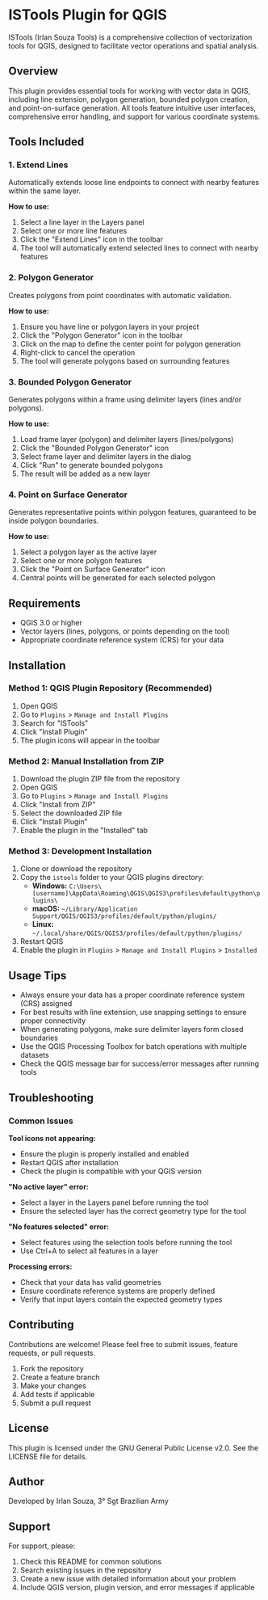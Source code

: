 # ISTools Plugin for QGIS

ISTools (Irlan Souza Tools) is a comprehensive collection of vectorization tools for QGIS, designed to facilitate vector operations and spatial analysis.

## Overview

This plugin provides essential tools for working with vector data in QGIS, including line extension, polygon generation, bounded polygon creation, and point-on-surface generation. All tools feature intuitive user interfaces, comprehensive error handling, and support for various coordinate systems.

## Tools Included

### 1. Extend Lines
Automatically extends loose line endpoints to connect with nearby features within the same layer.

**How to use:**
1. Select a line layer in the Layers panel
2. Select one or more line features
3. Click the "Extend Lines" icon in the toolbar
4. The tool will automatically extend selected lines to connect with nearby features

### 2. Polygon Generator
Creates polygons from point coordinates with automatic validation.

**How to use:**
1. Ensure you have line or polygon layers in your project
2. Click the "Polygon Generator" icon in the toolbar
3. Click on the map to define the center point for polygon generation
4. Right-click to cancel the operation
5. The tool will generate polygons based on surrounding features

### 3. Bounded Polygon Generator
Generates polygons within a frame using delimiter layers (lines and/or polygons).

**How to use:**
1. Load frame layer (polygon) and delimiter layers (lines/polygons)
2. Click the "Bounded Polygon Generator" icon
3. Select frame layer and delimiter layers in the dialog
4. Click "Run" to generate bounded polygons
5. The result will be added as a new layer

### 4. Point on Surface Generator
Generates representative points within polygon features, guaranteed to be inside polygon boundaries.

**How to use:**
1. Select a polygon layer as the active layer
2. Select one or more polygon features
3. Click the "Point on Surface Generator" icon
4. Central points will be generated for each selected polygon

## Requirements

- QGIS 3.0 or higher
- Vector layers (lines, polygons, or points depending on the tool)
- Appropriate coordinate reference system (CRS) for your data

## Installation

### Method 1: QGIS Plugin Repository (Recommended)
1. Open QGIS
2. Go to `Plugins` > `Manage and Install Plugins`
3. Search for "ISTools"
4. Click "Install Plugin"
5. The plugin icons will appear in the toolbar

### Method 2: Manual Installation from ZIP
1. Download the plugin ZIP file from the repository
2. Open QGIS
3. Go to `Plugins` > `Manage and Install Plugins`
4. Click "Install from ZIP"
5. Select the downloaded ZIP file
6. Click "Install Plugin"
7. Enable the plugin in the "Installed" tab

### Method 3: Development Installation
1. Clone or download the repository
2. Copy the `istools` folder to your QGIS plugins directory:
   - **Windows:** `C:\Users\[username]\AppData\Roaming\QGIS\QGIS3\profiles\default\python\plugins\`
   - **macOS:** `~/Library/Application Support/QGIS/QGIS3/profiles/default/python/plugins/`
   - **Linux:** `~/.local/share/QGIS/QGIS3/profiles/default/python/plugins/`
3. Restart QGIS
4. Enable the plugin in `Plugins` > `Manage and Install Plugins` > `Installed`

## Usage Tips

- Always ensure your data has a proper coordinate reference system (CRS) assigned
- For best results with line extension, use snapping settings to ensure proper connectivity
- When generating polygons, make sure delimiter layers form closed boundaries
- Use the QGIS Processing Toolbox for batch operations with multiple datasets
- Check the QGIS message bar for success/error messages after running tools

## Troubleshooting

### Common Issues

**Tool icons not appearing:**
- Ensure the plugin is properly installed and enabled
- Restart QGIS after installation
- Check the plugin is compatible with your QGIS version

**"No active layer" error:**
- Select a layer in the Layers panel before running the tool
- Ensure the selected layer has the correct geometry type for the tool

**"No features selected" error:**
- Select features using the selection tools before running the tool
- Use Ctrl+A to select all features in a layer

**Processing errors:**
- Check that your data has valid geometries
- Ensure coordinate reference systems are properly defined
- Verify that input layers contain the expected geometry types

## Contributing

Contributions are welcome! Please feel free to submit issues, feature requests, or pull requests.

1. Fork the repository
2. Create a feature branch
3. Make your changes
4. Add tests if applicable
5. Submit a pull request

## License

This plugin is licensed under the GNU General Public License v2.0. See the LICENSE file for details.

## Author

Developed by Irlan Souza, 3° Sgt Brazilian Army

## Support

For support, please:
1. Check this README for common solutions
2. Search existing issues in the repository
3. Create a new issue with detailed information about your problem
4. Include QGIS version, plugin version, and error messages if applicable